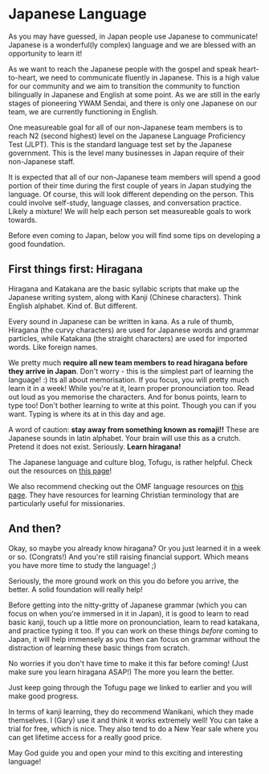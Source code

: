 # Japanese Language

As you may have guessed, in Japan people use Japanese to communicate! Japanese is a wonderful(ly complex) language and we are blessed with an opportunity to learn it!

As we want to reach the Japanese people with the gospel and speak heart-to-heart, we need to communicate fluently in Japanese. This is a high value for our community and we aim to transition the community to function bilingually in Japanese and English at some point. As we are still in the early stages of pioneering YWAM Sendai, and there is only one Japanese on our team, we are currently functioning in English.

One measureable goal for all of our non-Japanese team members is to reach N2 (second highest) level on the Japanese Language Proficiency Test (JLPT). This is the standard language test set by the Japanese government. This is the level many businesses in Japan require of their non-Japanese staff.

It is expected that all of our non-Japanese team members will spend a good portion of their time during the first couple of years in Japan studying the language. Of course, this will look different depending on the person. This could involve self-study, language classes, and conversation practice. Likely a mixture! We will help each person set measureable goals to work towards.

Before even coming to Japan, below you will find some tips on developing a good foundation.

## First things first: Hiragana

Hiragana and Katakana are the basic syllabic scripts that make up the Japanese writing system, along with Kanji (Chinese characters). Think English alphabet. Kind of. But different.

Every sound in Japanese can be written in kana. As a rule of thumb, Hiragana (the curvy characters) are used for Japanese words and grammar particles, while Katakana (the straight characters) are used for imported words. Like foreign names.

We pretty much **require all new team members to read hiragana before they arrive in Japan**. Don't worry - this is the simplest part of learning the language! :) Its all about memorisation. If you focus, you will pretty much learn it in a week! While you're at it, learn proper pronounciation too. Read out loud as you memorise the characters. And for bonus points, learn to type too! Don't bother learning to write at this point. Though you can if you want. Typing is where its at in this day and age.

A word of caution: **stay away from something known as romaji!!** These are Japanese sounds in latin alphabet. Your brain will use this as a crutch. Pretend it does not exist. Seriously. **Learn hiragana!**

The Japanese language and culture blog, Tofugu, is rather helpful. Check out the resources on [this page](https://www.tofugu.com/learn-japanese/)!

We also recommend checking out the OMF language resources on [this page](https://omf.org/asia/japan/resources/japanese-language/). They have resources for learning Christian terminology that are particularly useful for missionaries.

## And then?

Okay, so maybe you already know hiragana? Or you just learned it in a week or so. (Congrats!) And you're still raising financial support. Which means you have more time to study the language! ;)

Seriously, the more ground work on this you do before you arrive, the better. A solid foundation will really help!

Before getting into the nitty-gritty of Japanese grammar (which you can focus on when you're immersed in it in Japan), it is good to learn to read basic kanji, touch up a little more on pronounciation, learn to read katakana, and practice typing it too. If you can work on these things *before* coming to Japan, it will help immensely as you then can focus on grammar without the distraction of learning these basic things from scratch.

No worries if you don't have time to make it this far before coming! (Just make sure you learn hiragana ASAP!) The more you learn the better.

Just keep going through the Tofugu page we linked to earlier and you will make good progress.

In terms of kanji learning, they do recommend Wanikani, which they made themselves. I (Gary) use it and think it works extremely well! You can take a trial for free, which is nice. They also tend to do a New Year sale where you can get lifetime access for a really good price.

May God guide you and open your mind to this exciting and interesting language!